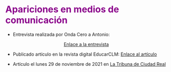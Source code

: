 # <FONT COLOR=#8B008B>Apariciones en medios de comunicación</font>

* Entrevista realizada por Onda Cero a Antonio:

<center>

[Enlace a la entrevista](https://www.ondacero.es/emisoras/castilla-la-mancha/ciudad-real/noticias/masaylo-primer-robot-educativo-open-source-origen-castellanomanchego_20211119619786d69e04bd000187385a.html)

</center>

* Publicado artículo en la revista digital EducarCLM: [Enlace al artículo](https://educarenclm.castillalamancha.es/content/masaylo-robot-open-source-de-origen-castellanomanchego)

* Artículo el lunes 29 de noviembre de 2021 en [La Tribuna de Ciudad Real](https://www.latribunadeciudadreal.es/amp/noticia/za9c1ffb5-f010-8cd1-61c86735327f85b5/202111/un-simpatico-robot-en-el-ambito-educativo?utm_source=www.latribunadeciudadreal.es&utm_medium=twitter?utm_source=www.latribunadeciudadreal.es&utm_medium=whatsapp)
